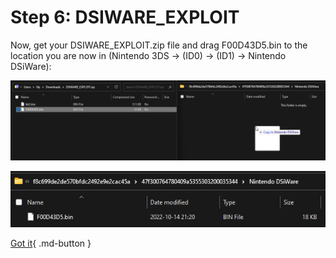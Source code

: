 # Step 6: DSIWARE_EXPLOIT

Now, get your DSIWARE_EXPLOIT.zip file and drag F00D43D5.bin to the location you are now in (Nintendo 3DS -> (ID0) -> (ID1) -> Nintendo DSiWare):

![Image](/images/dsiware/f00d1.png)

![Image](/images/dsiware/f00d2.png)

[Got it](/dsiware/done){ .md-button }
